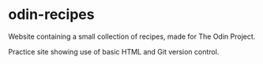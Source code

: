# odin-recipes
Website containing a small collection of recipes, made for The Odin Project.

Practice site showing use of basic HTML and Git version control.
